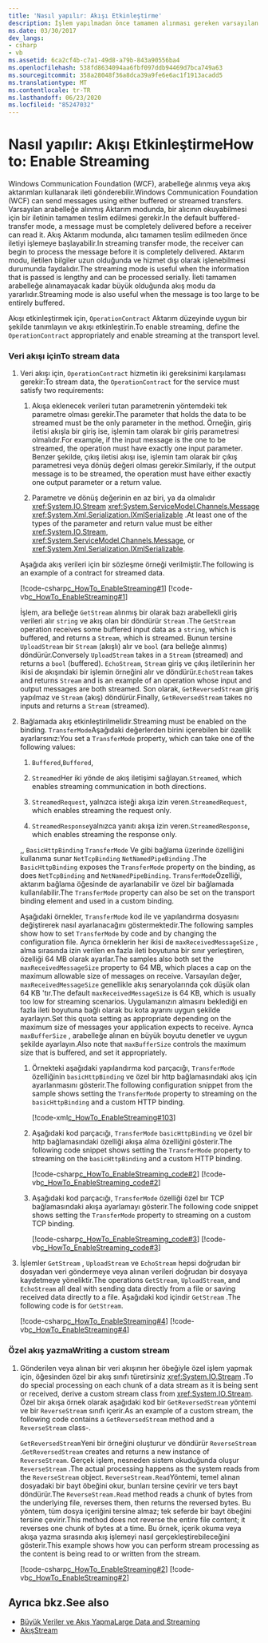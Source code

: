 ```yaml
---
title: 'Nasıl yapılır: Akışı Etkinleştirme'
description: İşlem yapılmadan önce tamamen alınması gereken varsayılan arabelleğe alınmış aktarımlar yerine WCF 'de akış iletileri etkinleştirmeyi öğrenin.
ms.date: 03/30/2017
dev_langs:
- csharp
- vb
ms.assetid: 6ca2cf4b-c7a1-49d8-a79b-843a90556ba4
ms.openlocfilehash: 538fd8634094aa6fbf097ddb94469d7bca749a63
ms.sourcegitcommit: 358a28048f36a8dca39a9fe6e6ac1f1913acadd5
ms.translationtype: MT
ms.contentlocale: tr-TR
ms.lasthandoff: 06/23/2020
ms.locfileid: "85247032"
---
```

# <a name="how-to-enable-streaming"></a><span data-ttu-id="16cfe-103">Nasıl yapılır: Akışı Etkinleştirme</span><span class="sxs-lookup"><span data-stu-id="16cfe-103">How to: Enable Streaming</span></span>
<span data-ttu-id="16cfe-104">Windows Communication Foundation (WCF), arabelleğe alınmış veya akış aktarımları kullanarak ileti gönderebilir.</span><span class="sxs-lookup"><span data-stu-id="16cfe-104">Windows Communication Foundation (WCF) can send messages using either buffered or streamed transfers.</span></span> <span data-ttu-id="16cfe-105">Varsayılan arabelleğe alınmış Aktarım modunda, bir alıcının okuyabilmesi için bir iletinin tamamen teslim edilmesi gerekir.</span><span class="sxs-lookup"><span data-stu-id="16cfe-105">In the default buffered-transfer mode, a message must be completely delivered before a receiver can read it.</span></span> <span data-ttu-id="16cfe-106">Akış Aktarım modunda, alıcı tamamen teslim edilmeden önce iletiyi işlemeye başlayabilir.</span><span class="sxs-lookup"><span data-stu-id="16cfe-106">In streaming transfer mode, the receiver can begin to process the message before it is completely delivered.</span></span> <span data-ttu-id="16cfe-107">Aktarım modu, iletilen bilgiler uzun olduğunda ve hizmet dışı olarak işlenebilmesi durumunda faydalıdır.</span><span class="sxs-lookup"><span data-stu-id="16cfe-107">The streaming mode is useful when the information that is passed is lengthy and can be processed serially.</span></span> <span data-ttu-id="16cfe-108">İleti tamamen arabelleğe alınamayacak kadar büyük olduğunda akış modu da yararlıdır.</span><span class="sxs-lookup"><span data-stu-id="16cfe-108">Streaming mode is also useful when the message is too large to be entirely buffered.</span></span>  
  
 <span data-ttu-id="16cfe-109">Akışı etkinleştirmek için, `OperationContract` Aktarım düzeyinde uygun bir şekilde tanımlayın ve akışı etkinleştirin.</span><span class="sxs-lookup"><span data-stu-id="16cfe-109">To enable streaming, define the `OperationContract` appropriately and enable streaming at the transport level.</span></span>  
  
### <a name="to-stream-data"></a><span data-ttu-id="16cfe-110">Veri akışı için</span><span class="sxs-lookup"><span data-stu-id="16cfe-110">To stream data</span></span>  
  
1. <span data-ttu-id="16cfe-111">Veri akışı için, `OperationContract` hizmetin iki gereksinimi karşılaması gerekir:</span><span class="sxs-lookup"><span data-stu-id="16cfe-111">To stream data, the `OperationContract` for the service must satisfy two requirements:</span></span>  
  
    1. <span data-ttu-id="16cfe-112">Akışa eklenecek verileri tutan parametrenin yöntemdeki tek parametre olması gerekir.</span><span class="sxs-lookup"><span data-stu-id="16cfe-112">The parameter that holds the data to be streamed must be the only parameter in the method.</span></span> <span data-ttu-id="16cfe-113">Örneğin, giriş iletisi akışla bir giriş ise, işlemin tam olarak bir giriş parametresi olmalıdır.</span><span class="sxs-lookup"><span data-stu-id="16cfe-113">For example, if the input message is the one to be streamed, the operation must have exactly one input parameter.</span></span> <span data-ttu-id="16cfe-114">Benzer şekilde, çıkış iletisi akışı ise, işlemin tam olarak bir çıkış parametresi veya dönüş değeri olması gerekir.</span><span class="sxs-lookup"><span data-stu-id="16cfe-114">Similarly, if the output message is to be streamed, the operation must have either exactly one output parameter or a return value.</span></span>  
  
    2. <span data-ttu-id="16cfe-115">Parametre ve dönüş değerinin en az biri, ya da olmalıdır <xref:System.IO.Stream> <xref:System.ServiceModel.Channels.Message> <xref:System.Xml.Serialization.IXmlSerializable> .</span><span class="sxs-lookup"><span data-stu-id="16cfe-115">At least one of the types of the parameter and return value must be either <xref:System.IO.Stream>, <xref:System.ServiceModel.Channels.Message>, or <xref:System.Xml.Serialization.IXmlSerializable>.</span></span>  
  
     <span data-ttu-id="16cfe-116">Aşağıda akış verileri için bir sözleşme örneği verilmiştir.</span><span class="sxs-lookup"><span data-stu-id="16cfe-116">The following is an example of a contract for streamed data.</span></span>  
  
     [!code-csharp[c_HowTo_EnableStreaming#1](../../../../samples/snippets/csharp/VS_Snippets_CFX/c_howto_enablestreaming/cs/service.cs#1)]
     [!code-vb[c_HowTo_EnableStreaming#1](../../../../samples/snippets/visualbasic/VS_Snippets_CFX/c_howto_enablestreaming/vb/service.vb#1)]  
  
     <span data-ttu-id="16cfe-117">İşlem, ara belleğe `GetStream` alınmış bir olarak bazı arabellekli giriş verileri alır `string` ve akış olan bir döndürür `Stream` .</span><span class="sxs-lookup"><span data-stu-id="16cfe-117">The `GetStream` operation receives some buffered input data as a `string`, which is buffered, and returns a `Stream`, which is streamed.</span></span> <span data-ttu-id="16cfe-118">Bunun tersine `UploadStream` bir `Stream` (akışlı) alır ve `bool` (ara belleğe alınmış) döndürür.</span><span class="sxs-lookup"><span data-stu-id="16cfe-118">Conversely `UploadStream` takes in a `Stream` (streamed) and returns a `bool` (buffered).</span></span> <span data-ttu-id="16cfe-119">`EchoStream`, `Stream` giriş ve çıkış iletilerinin her ikisi de akışındaki bir işlemin örneğini alır ve döndürür.</span><span class="sxs-lookup"><span data-stu-id="16cfe-119">`EchoStream` takes and returns `Stream` and is an example of an operation whose input and output messages are both streamed.</span></span> <span data-ttu-id="16cfe-120">Son olarak, `GetReversedStream` giriş yapılmaz ve `Stream` (akış) döndürür.</span><span class="sxs-lookup"><span data-stu-id="16cfe-120">Finally, `GetReversedStream` takes no inputs and returns a `Stream` (streamed).</span></span>  
  
2. <span data-ttu-id="16cfe-121">Bağlamada akış etkinleştirilmelidir.</span><span class="sxs-lookup"><span data-stu-id="16cfe-121">Streaming must be enabled on the binding.</span></span> <span data-ttu-id="16cfe-122">`TransferMode`Aşağıdaki değerlerden birini içerebilen bir özellik ayarlarsınız:</span><span class="sxs-lookup"><span data-stu-id="16cfe-122">You set a `TransferMode` property, which can take one of the following values:</span></span>  
  
    1. <span data-ttu-id="16cfe-123">`Buffered`,</span><span class="sxs-lookup"><span data-stu-id="16cfe-123">`Buffered`,</span></span>  
  
    2. <span data-ttu-id="16cfe-124">`Streamed`Her iki yönde de akış iletişimi sağlayan.</span><span class="sxs-lookup"><span data-stu-id="16cfe-124">`Streamed`, which enables streaming communication in both directions.</span></span>  
  
    3. <span data-ttu-id="16cfe-125">`StreamedRequest`, yalnızca isteği akışa izin veren.</span><span class="sxs-lookup"><span data-stu-id="16cfe-125">`StreamedRequest`, which enables streaming the request only.</span></span>  
  
    4. <span data-ttu-id="16cfe-126">`StreamedResponse`yalnızca yanıtı akışa izin veren.</span><span class="sxs-lookup"><span data-stu-id="16cfe-126">`StreamedResponse`, which enables streaming the response only.</span></span>  
  
     <span data-ttu-id="16cfe-127">,, `BasicHttpBinding` `TransferMode` Ve gibi bağlama üzerinde özelliğini kullanıma sunar `NetTcpBinding` `NetNamedPipeBinding` .</span><span class="sxs-lookup"><span data-stu-id="16cfe-127">The `BasicHttpBinding` exposes the `TransferMode` property on the binding, as does `NetTcpBinding` and `NetNamedPipeBinding`.</span></span> <span data-ttu-id="16cfe-128">`TransferMode`Özelliği, aktarım bağlama öğesinde de ayarlanabilir ve özel bir bağlamada kullanılabilir.</span><span class="sxs-lookup"><span data-stu-id="16cfe-128">The `TransferMode` property can also be set on the transport binding element and used in a custom binding.</span></span>  
  
     <span data-ttu-id="16cfe-129">Aşağıdaki örnekler, `TransferMode` kod ile ve yapılandırma dosyasını değiştirerek nasıl ayarlanacağını göstermektedir.</span><span class="sxs-lookup"><span data-stu-id="16cfe-129">The following samples show how to set `TransferMode` by code and by changing the configuration file.</span></span> <span data-ttu-id="16cfe-130">Ayrıca örneklerin her ikisi de `maxReceivedMessageSize` , alma sırasında izin verilen en fazla ileti boyutuna bir sınır yerleştiren, özelliği 64 MB olarak ayarlar.</span><span class="sxs-lookup"><span data-stu-id="16cfe-130">The samples also both set the `maxReceivedMessageSize` property to 64 MB, which places a cap on the maximum allowable size of messages on receive.</span></span> <span data-ttu-id="16cfe-131">Varsayılan değer, `maxReceivedMessageSize` genellikle akış senaryolarında çok düşük olan 64 KB 'tır.</span><span class="sxs-lookup"><span data-stu-id="16cfe-131">The default `maxReceivedMessageSize` is 64 KB, which is usually too low for streaming scenarios.</span></span> <span data-ttu-id="16cfe-132">Uygulamanızın almasını beklediği en fazla ileti boyutuna bağlı olarak bu kota ayarını uygun şekilde ayarlayın.</span><span class="sxs-lookup"><span data-stu-id="16cfe-132">Set this quota setting as appropriate depending on the maximum size of messages your application expects to receive.</span></span> <span data-ttu-id="16cfe-133">Ayrıca `maxBufferSize` , arabelleğe alınan en büyük boyutu denetler ve uygun şekilde ayarlayın.</span><span class="sxs-lookup"><span data-stu-id="16cfe-133">Also note that `maxBufferSize` controls the maximum size that is buffered, and set it appropriately.</span></span>  
  
    1. <span data-ttu-id="16cfe-134">Örnekteki aşağıdaki yapılandırma kod parçacığı, `TransferMode` özelliğinin `basicHttpBinding` ve özel bir http bağlamasındaki akış için ayarlanmasını gösterir.</span><span class="sxs-lookup"><span data-stu-id="16cfe-134">The following configuration snippet from the sample shows setting the `TransferMode` property to streaming on the `basicHttpBinding` and a custom HTTP binding.</span></span>  
  
         [!code-xml[c_HowTo_EnableStreaming#103](../../../../samples/snippets/csharp/VS_Snippets_CFX/c_howto_enablestreaming/common/app.config#103)]
  
    2. <span data-ttu-id="16cfe-135">Aşağıdaki kod parçacığı, `TransferMode` `basicHttpBinding` ve özel bir http bağlamasındaki özelliği akışa alma özelliğini gösterir.</span><span class="sxs-lookup"><span data-stu-id="16cfe-135">The following code snippet shows setting the `TransferMode` property to streaming on the `basicHttpBinding` and a custom HTTP binding.</span></span>  
  
         [!code-csharp[c_HowTo_EnableStreaming_code#2](../../../../samples/snippets/csharp/VS_Snippets_CFX/c_howto_enablestreaming_code/cs/c_howto_enablestreaming_code.cs#2)]
         [!code-vb[c_HowTo_EnableStreaming_code#2](../../../../samples/snippets/visualbasic/VS_Snippets_CFX/c_howto_enablestreaming_code/vb/c_howto_enablestreaming_code.vb#2)]  
  
    3. <span data-ttu-id="16cfe-136">Aşağıdaki kod parçacığı, `TransferMode` özelliği özel bır TCP bağlamasındaki akışa ayarlamayı gösterir.</span><span class="sxs-lookup"><span data-stu-id="16cfe-136">The following code snippet shows setting the `TransferMode` property to streaming on a custom TCP binding.</span></span>  
  
         [!code-csharp[c_HowTo_EnableStreaming_code#3](../../../../samples/snippets/csharp/VS_Snippets_CFX/c_howto_enablestreaming_code/cs/c_howto_enablestreaming_code.cs#3)]
         [!code-vb[c_HowTo_EnableStreaming_code#3](../../../../samples/snippets/visualbasic/VS_Snippets_CFX/c_howto_enablestreaming_code/vb/c_howto_enablestreaming_code.vb#3)]  
  
3. <span data-ttu-id="16cfe-137">İşlemler `GetStream` , `UploadStream` ve `EchoStream` hepsi doğrudan bir dosyadan veri göndermeye veya alınan verileri doğrudan bir dosyaya kaydetmeye yöneliktir.</span><span class="sxs-lookup"><span data-stu-id="16cfe-137">The operations `GetStream`, `UploadStream`, and `EchoStream` all deal with sending data directly from a file or saving received data directly to a file.</span></span> <span data-ttu-id="16cfe-138">Aşağıdaki kod içindir `GetStream` .</span><span class="sxs-lookup"><span data-stu-id="16cfe-138">The following code is for `GetStream`.</span></span>  
  
     [!code-csharp[c_HowTo_EnableStreaming#4](../../../../samples/snippets/csharp/VS_Snippets_CFX/c_howto_enablestreaming/cs/service.cs#4)]
     [!code-vb[c_HowTo_EnableStreaming#4](../../../../samples/snippets/visualbasic/VS_Snippets_CFX/c_howto_enablestreaming/vb/service.vb#4)]  
  
### <a name="writing-a-custom-stream"></a><span data-ttu-id="16cfe-139">Özel akış yazma</span><span class="sxs-lookup"><span data-stu-id="16cfe-139">Writing a custom stream</span></span>  
  
1. <span data-ttu-id="16cfe-140">Gönderilen veya alınan bir veri akışının her öbeğiyle özel işlem yapmak için, öğesinden özel bir akış sınıfı türetirsiniz <xref:System.IO.Stream> .</span><span class="sxs-lookup"><span data-stu-id="16cfe-140">To do special processing on each chunk of a data stream as it is being sent or received, derive a custom stream class from <xref:System.IO.Stream>.</span></span> <span data-ttu-id="16cfe-141">Özel bir akışa örnek olarak aşağıdaki kod bir `GetReversedStream` yöntemi ve bir `ReverseStream` sınıfı içerir.</span><span class="sxs-lookup"><span data-stu-id="16cfe-141">As an example of a custom stream, the following code contains a `GetReversedStream` method and a `ReverseStream` class-.</span></span>  
  
     <span data-ttu-id="16cfe-142">`GetReversedStream`Yeni bir örneğini oluşturur ve döndürür `ReverseStream` .</span><span class="sxs-lookup"><span data-stu-id="16cfe-142">`GetReversedStream` creates and returns a new instance of `ReverseStream`.</span></span> <span data-ttu-id="16cfe-143">Gerçek işlem, nesneden sistem okuduğunda oluşur `ReverseStream` .</span><span class="sxs-lookup"><span data-stu-id="16cfe-143">The actual processing happens as the system reads from the `ReverseStream` object.</span></span> <span data-ttu-id="16cfe-144">`ReverseStream.Read`Yöntemi, temel alınan dosyadaki bir bayt öbeğini okur, bunları tersine çevirir ve ters bayt döndürür.</span><span class="sxs-lookup"><span data-stu-id="16cfe-144">The `ReverseStream.Read` method reads a chunk of bytes from the underlying file, reverses them, then returns the reversed bytes.</span></span> <span data-ttu-id="16cfe-145">Bu yöntem, tüm dosya içeriğini tersine almaz; tek seferde bir bayt öbeğini tersine çevirir.</span><span class="sxs-lookup"><span data-stu-id="16cfe-145">This method does not reverse the entire file content; it reverses one chunk of bytes at a time.</span></span> <span data-ttu-id="16cfe-146">Bu örnek, içerik okuma veya akışa yazma sırasında akış işlemeyi nasıl gerçekleştirebileceğini gösterir.</span><span class="sxs-lookup"><span data-stu-id="16cfe-146">This example shows how you can perform stream processing as the content is being read to or written from the stream.</span></span>  
  
     [!code-csharp[c_HowTo_EnableStreaming#2](../../../../samples/snippets/csharp/VS_Snippets_CFX/c_howto_enablestreaming/cs/service.cs#2)]
     [!code-vb[c_HowTo_EnableStreaming#2](../../../../samples/snippets/visualbasic/VS_Snippets_CFX/c_howto_enablestreaming/vb/service.vb#2)]  
  
## <a name="see-also"></a><span data-ttu-id="16cfe-147">Ayrıca bkz.</span><span class="sxs-lookup"><span data-stu-id="16cfe-147">See also</span></span>

- [<span data-ttu-id="16cfe-148">Büyük Veriler ve Akış Yapma</span><span class="sxs-lookup"><span data-stu-id="16cfe-148">Large Data and Streaming</span></span>](large-data-and-streaming.md)
- [<span data-ttu-id="16cfe-149">Akış</span><span class="sxs-lookup"><span data-stu-id="16cfe-149">Stream</span></span>](../samples/stream.md)
